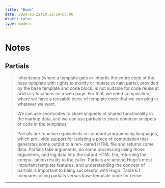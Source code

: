 ```yaml
---
title: "Book"
date: 2024-10-22T10:22:10-05:00
draft: false 
type: modern
---
```



# Notes

## Partials

> Inheritance (where a template gets or inherits the entire code of the base template
with rights to modify or mutate certain parts), provided by the base template and code
block, is not suitable for code reuse at arbitrary locations on a web page. For that, we need composition, where we have a reusable piece of template code that we can plug in
wherever we want. 

> We can use shortcodes to share snippets of shared functionality in
the markup data, and we can use partials to share common snippets of code in the
templates.

> Partials are function equivalents in standard programming languages, which pro-
vide support for isolating a piece of computation that generates some output to a ren-
dered HTML file and returns some data. Partials take arguments, do some processing
using those arguments, and log data into the output HTML file, returning the compu-
tation results to the caller. Partials are among Hugo’s most important template features,
and understanding the concept of partials is important to being successful with Hugo.
Table 6.1 compares using partials versus base template code for reuse.


---


